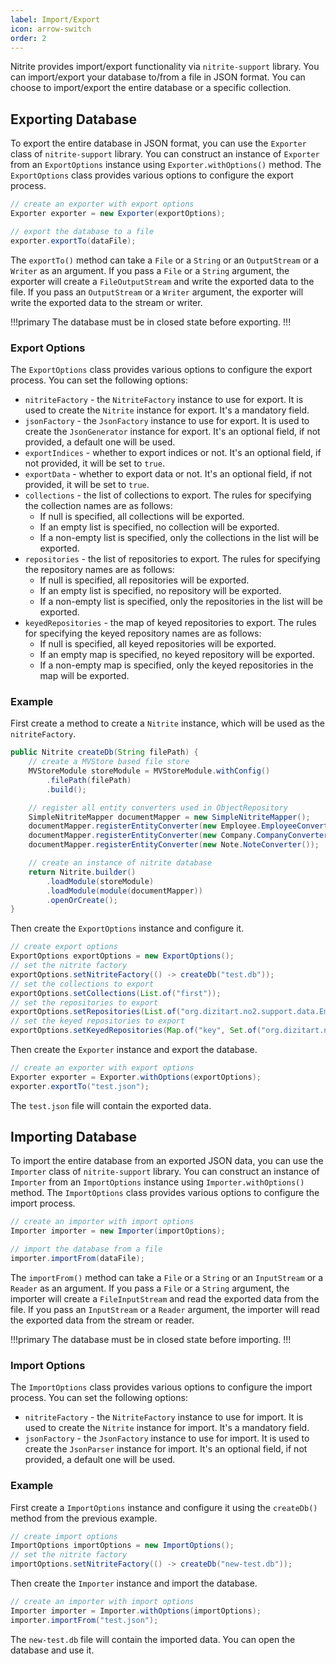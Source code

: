 ```yaml
---
label: Import/Export
icon: arrow-switch
order: 2
---
```


Nitrite provides import/export functionality via `nitrite-support` library. You can import/export your database to/from a file in JSON format. You can choose to import/export the entire database or a specific collection.

## Exporting Database

To export the entire database in JSON format, you can use the `Exporter` class of `nitrite-support` library. You can construct an instance of `Exporter` from an `ExportOptions` instance using `Exporter.withOptions()` method. The `ExportOptions` class provides various options to configure the export process.

```java
// create an exporter with export options
Exporter exporter = new Exporter(exportOptions);

// export the database to a file
exporter.exportTo(dataFile);
```

The `exportTo()` method can take a `File` or a `String` or an `OutputStream` or a `Writer` as an argument. If you pass a `File` or a `String` argument, the exporter will create a `FileOutputStream` and write the exported data to the file. If you pass an `OutputStream` or a `Writer` argument, the exporter will write the exported data to the stream or writer.

!!!primary
The database must be in closed state before exporting.
!!!

### Export Options

The `ExportOptions` class provides various options to configure the export process. You can set the following options:

- `nitriteFactory` - the `NitriteFactory` instance to use for export. It is used to create the `Nitrite` instance for export. It's a mandatory field.
- `jsonFactory` - the `JsonFactory` instance to use for export. It is used to create the `JsonGenerator` instance for export. It's an optional field, if not provided, a default one will be used.
- `exportIndices` - whether to export indices or not. It's an optional field, if not provided, it will be set to `true`.
- `exportData` - whether to export data or not. It's an optional field, if not provided, it will be set to `true`.
- `collections` - the list of collections to export. The rules for specifying the collection names are as follows:
    - If null is specified, all collections will be exported.
    - If an empty list is specified, no collection will be exported.
    - If a non-empty list is specified, only the collections in the list will be exported.
- `repositories` - the list of repositories to export. The rules for specifying the repository names are as follows:
    - If null is specified, all repositories will be exported.
    - If an empty list is specified, no repository will be exported.
    - If a non-empty list is specified, only the repositories in the list will be exported.
- `keyedRepositories` - the map of keyed repositories to export. The rules for specifying the keyed repository names are as follows:
    - If null is specified, all keyed repositories will be exported.
    - If an empty map is specified, no keyed repository will be exported.
    - If a non-empty map is specified, only the keyed repositories in the map will be exported.

### Example

First create a method to create a `Nitrite` instance, which will be used as the `nitriteFactory`.

```java
public Nitrite createDb(String filePath) {
    // create a MVStore based file store
    MVStoreModule storeModule = MVStoreModule.withConfig()
        .filePath(filePath)
        .build();

    // register all entity converters used in ObjectRepository
    SimpleNitriteMapper documentMapper = new SimpleNitriteMapper();
    documentMapper.registerEntityConverter(new Employee.EmployeeConverter());
    documentMapper.registerEntityConverter(new Company.CompanyConverter());
    documentMapper.registerEntityConverter(new Note.NoteConverter());

    // create an instance of nitrite database
    return Nitrite.builder()
        .loadModule(storeModule)
        .loadModule(module(documentMapper))
        .openOrCreate();
}
```

Then create the `ExportOptions` instance and configure it.

```java
// create export options
ExportOptions exportOptions = new ExportOptions();
// set the nitrite factory
exportOptions.setNitriteFactory(() -> createDb("test.db"));
// set the collections to export
exportOptions.setCollections(List.of("first"));
// set the repositories to export
exportOptions.setRepositories(List.of("org.dizitart.no2.support.data.Employee", "org.dizitart.no2.support.data.Company"));
// set the keyed repositories to export
exportOptions.setKeyedRepositories(Map.of("key", Set.of("org.dizitart.no2.support.data.Employee")));
```

Then create the `Exporter` instance and export the database.

```java
// create an exporter with export options
Exporter exporter = Exporter.withOptions(exportOptions);
exporter.exportTo("test.json");
```

The `test.json` file will contain the exported data.

## Importing Database

To import the entire database from an exported JSON data, you can use the `Importer` class of `nitrite-support` library. You can construct an instance of `Importer` from an `ImportOptions` instance using `Importer.withOptions()` method. The `ImportOptions` class provides various options to configure the import process.

```java
// create an importer with import options
Importer importer = new Importer(importOptions);

// import the database from a file
importer.importFrom(dataFile);
```

The `importFrom()` method can take a `File` or a `String` or an `InputStream` or a `Reader` as an argument. If you pass a `File` or a `String` argument, the importer will create a `FileInputStream` and read the exported data from the file. If you pass an `InputStream` or a `Reader` argument, the importer will read the exported data from the stream or reader.

!!!primary
The database must be in closed state before importing.
!!!

### Import Options

The `ImportOptions` class provides various options to configure the import process. You can set the following options:

- `nitriteFactory` - the `NitriteFactory` instance to use for import. It is used to create the `Nitrite` instance for import. It's a mandatory field.
- `jsonFactory` - the `JsonFactory` instance to use for import. It is used to create the `JsonParser` instance for import. It's an optional field, if not provided, a default one will be used.

### Example

First create a `ImportOptions` instance and configure it using the `createDb()` method from the previous example.

```java
// create import options
ImportOptions importOptions = new ImportOptions();
// set the nitrite factory
importOptions.setNitriteFactory(() -> createDb("new-test.db"));
```

Then create the `Importer` instance and import the database.

```java
// create an importer with import options
Importer importer = Importer.withOptions(importOptions);
importer.importFrom("test.json");
```

The `new-test.db` file will contain the imported data. You can open the database and use it.

